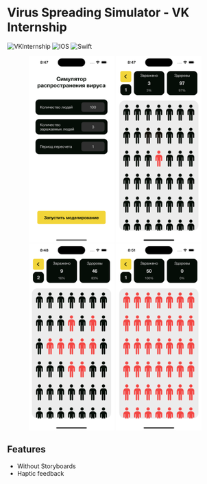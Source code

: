 # Virus Spreading Simulator - VK Internship

![VKInternship](https://img.shields.io/badge/-VK-blue.svg)
![IOS](https://img.shields.io/badge/-IOS-green)
![Swift](https://img.shields.io/badge/-Swift-orange.svg)

<p align="center">
  <img src="./Screenshots/Screenshot_1.png" width="200">
  <img src="./Screenshots/Screenshot_2.png" width="200">
  <img src="./Screenshots/Screenshot_3.png" width="200">
  <img src="./Screenshots/Screenshot_4.png" width="200">
</p>

## Features
- Without Storyboards
- Haptic feedback